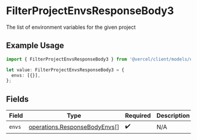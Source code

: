 # FilterProjectEnvsResponseBody3

The list of environment variables for the given project

## Example Usage

```typescript
import { FilterProjectEnvsResponseBody3 } from '@vercel/client/models/operations';

let value: FilterProjectEnvsResponseBody3 = {
  envs: [{}],
};
```

## Fields

| Field  | Type                                                                         | Required           | Description |
| ------ | ---------------------------------------------------------------------------- | ------------------ | ----------- |
| `envs` | [operations.ResponseBodyEnvs](../../models/operations/responsebodyenvs.md)[] | :heavy_check_mark: | N/A         |
